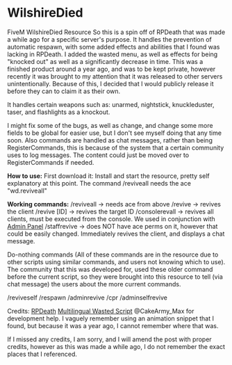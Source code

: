# WilshireDied
FiveM WilshireDied Resource
So this is a spin off of RPDeath that was made a while ago for a specific server's purpose. It handles the prevention of automatic respawn, with some added effects and abilities that I found was lacking in RPDeath. I added the wasted menu, as well as effects for being "knocked out" as well as a significantly decrease in time. This was a finished product around a year ago, and was to be kept private, however recently it was brought to my attention that it was released to other servers unintentionally. Because of this, I decided that I would publicly release it before they can to claim it as their own.

It handles certain weapons such as:
unarmed, nightstick, knuckleduster, taser, and flashlights as a knockout. 

I might fix some of the bugs, as well as change, and change some more fields to be global for easier use, but I don't see myself doing that any time soon. Also commands are handled as chat messages, rather than being RegisterCommands, this is because of the system that a certain community uses to log messages. The content could just be moved over to RegisterCommands if needed.

**How to use:**
First download it:
Install and start the resource, pretty self explanatory at this point.
The command /reviveall needs the ace "wd.reviveall"

**Working commands:**
/reviveall -> needs ace from above
/revive -> revives the client
/revive [ID] -> revives the target ID
/consolerevall -> revives all clients, must be executed from the console. We used in conjunction with [Admin Panel](https://forum.cfx.re/t/release-advanced-administration-system-web-in-game/97815)
/staffrevive -> does NOT have ace perms on it, however that could be easily changed. Immediately revives the client, and displays a chat message.

Do-nothing commands (All of these commands are in the resource due to other scripts using similar commands, and users not knowing which to use). The community that this was developed for, used these older command before the current script, so they were brought into this resource to tell (via chat message) the users about the more current commands. 

/reviveself
/respawn
/adminrevive
/cpr
/adminselfrevive




Credits: 
[RPDeath](https://forum.cfx.re/t/delete-me-3/26970)
[Multilingual Wasted Script](https://forum.cfx.re/t/release-multilingual-wasted-screen/52900)
@CakeArmy_Max for development help. 
I vaguely remember using an animation snippet that I found, but because it was a year ago, I cannot remember where that was. 

If I missed any credits, I am sorry, and I will amend the post with proper credits, however as this was made a while ago, I do not remember the exact places that I referenced. 
